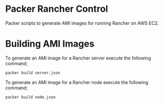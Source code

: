 # Packer Rancher Control

Packer scripts to generate AMI images for running Rancher on AWS EC2.

# Building AMI Images

To generate an AMI image for a Rancher server execute the following command;

```
packer build server.json
```

To generate an AMI image for a Rancher node execute the following command;

```
packer build node.json
```
